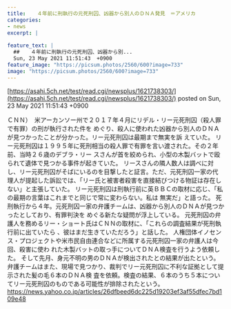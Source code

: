 ```yaml
---
title:  　４年前に刑執行の元死刑囚、凶器から別人のＤＮＡ発見　＝アメリカ  
categories:
- news
excerpt: |
  
feature_text: |
  ##  　４年前に刑執行の元死刑囚、凶器から別...
  Sun, 23 May 2021 11:51:43  +0900
feature_image: "https://picsum.photos/2560/600?image=733"
image: "https://picsum.photos/2560/600?image=733"
---
```


[https://asahi.5ch.net/test/read.cgi/newsplus/1621738303/](https://asahi.5ch.net/test/read.cgi/newsplus/1621738303/)
posted on Sun, 23 May 2021 11:51:43  +0900

<!--more-->

ＣＮＮ）　米アーカンソー州で２０１７年４月にリデル・リー元死刑囚（殺人罪で有罪）の刑が執行された件を めぐり、殺人に使われた凶器から別人のＤＮＡが見つかったことが分かった。リー元死刑囚は最期まで無実を訴 えていた。 リー元死刑囚は１９９５年に死刑相当の殺人罪で有罪を言い渡された。その２年前、当時２６歳のデブラ・リー スさんが首を絞められ、小型の木製バットで殴られて遺体で見つかる事件が起きていた。 リースさんの隣人数人は調べに対し、リー元死刑囚がそばにいるのを目撃したと証言。ただ、元死刑囚一家の代 理人が提起した訴訟では、「リー氏と被害者殺害を直接結びつける物証は存在しない」と主張していた。 リー元死刑囚は刑執行前に英ＢＢＣの取材に応じ、「私の最期の言葉はこれまでと同じで常に変わらない。私は 無実だ」と語った。 死刑執行から４年。元死刑囚一家の弁護チームは、凶器から別人のＤＮＡが見つかったとしており、有罪判決を めぐる新たな疑問が浮上している。 元死刑囚の弁護人を務めるリー・ショート氏はＣＮＮの取材に、「これらの調査結果が死刑執行前に出ていたら 、彼はまだ生きていただろう」と話した。 人権団体イノセンス・プロジェクトや米市民自由連合などに所属する元死刑囚一家の弁護人は今回、殺害に使わ れた木製バットの取っ手についてＤＮＡ検査を行うよう依頼した。 そして先月、身元不明の男のＤＮＡが検出されたとの結果が出たという。 弁護チームはまた、現場で見つかり、裁判でリー元死刑囚に不利な証拠として提示された髪の毛６本のＤＮＡ検 査を依頼。検査の結果、６本のうち５本についてリー元死刑囚のものである可能性が排除されたという。 https://news.yahoo.co.jp/articles/26dfbeed6dc225d19203ef3af55dfec7bd109e48
